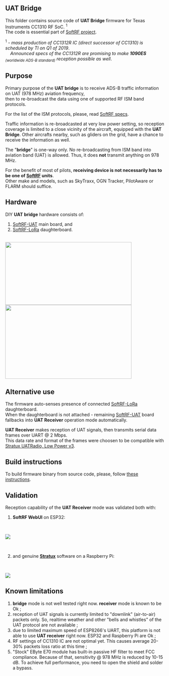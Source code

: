 ## UAT Bridge

This folder contains source code of **UAT Bridge** firmware for Texas Instruments CC1310 RF SoC. <sup>1</sup><br>
The code is essential part of [SoftRF project](https://github.com/lyusupov/SoftRF).<br>

<sup>1</sup> - _mass production of CC1312R IC (direct successor of CC1310) is scheduled by TI on Q1 of 2019_.<br>
&nbsp;&nbsp;&nbsp; _Announced specs of the CC1312R are promising to make **1090ES** <sub>(worldwide ADS-B standard)</sub> reception possible as well_.<br>

## Purpose

Primary purpose of the **UAT bridge** is to receive ADS-B traffic information on UAT (978 MHz) aviation frequency,<br>
then to re-broadcast the data using one of supported RF ISM band protocols.<br>

For the list of the ISM protocols, please, read [SoftRF specs](https://github.com/lyusupov/SoftRF#compatibility-1).<br>

Traffic information is re-broadcasted at very low power setting, so reception coverage is limited to a close vicinity of
the aircraft, equipped with the **UAT Bridge**. Other aircrafts nearby, such as gliders on the grid, have a chance to receive the information as well.<br>  

The "**bridge**" is one-way only. No re-broadcasting from ISM band into aviation band (UAT) is allowed. Thus, it does **not** transmit anything on 978 MHz.<br>

For the benefit of most of pilots, **receiving device is not necessarily has to be one of [SoftRF](https://github.com/lyusupov/SoftRF) units**.<br>
Other make and models, such as SkyTraxx, OGN Tracker, PilotAware or FLARM should suffice.<br> 

## Hardware

DIY **UAT bridge** hardware consists of:
1. [SoftRF-UAT](https://github.com/lyusupov/UAT-test-signal#variant-2-advanced) main board, and
2. [SoftRF-LoRa](https://github.com/lyusupov/SoftRF/wiki/SoftRF-LoRa-module) daughterboard.

<br>
<img src="https://github.com/lyusupov/SoftRF/raw/master/documents/images/SoftRF-UAT-2.jpg" height="199" width="400"><br>
<img src="https://github.com/lyusupov/SoftRF/raw/master/documents/images/SoftRF-UAT-3.jpg" height="234" width="400">


## Alternative use

The firmware auto-senses presence of connected [SoftRF-LoRa](https://github.com/lyusupov/SoftRF/wiki/SoftRF-LoRa-module) daughterboard.<br>
When the daughterboard is not attached - remaining [SoftRF-UAT](https://github.com/lyusupov/UAT-test-signal#variant-2-advanced) board fallbacks into **UAT Receiver** operation mode automatically.<br>

**UAT Receiver** makes reception of UAT signals, then transmits serial data frames over UART @ 2 Mbps.<br>
This data rate and format of the frames were choosen to be compatible with [Stratux UATRadio, Low Power v3](https://www.amazon.com/dp/B07JNSHCLQ/).

## Build instructions

To build firmware binary from source code, please, follow [these instructions](https://github.com/lyusupov/SoftRF/tree/master/software/firmware/source#cc13xx).

## Validation

Reception capability of the **UAT Receiver** mode was validated both with:

1. **SoftRF WebUI** on ESP32:

<br>

![](https://github.com/lyusupov/SoftRF/raw/master/documents/images/uat-webui-1.jpg)

<br>

2. and genuine [**Stratux**](http://stratux.me/) software on a Raspberry Pi:

<br>

![](https://github.com/lyusupov/SoftRF/raw/master/documents/images/UATbridge_Stratux.JPG)

## Known limitations

1. **bridge** mode is not well tested right now. **receiver** mode is known to be Ok ;
2. reception of UAT signals is currently limited to "downlink" (air-to-air) packets only. So, realtime weather and other "bells and whistles" of the UAT protocol are not available ;
3. due to limited maximum speed of ESP8266's UART, this platform is not able to use **UAT receiver** right now. ESP32 and Raspberry Pi are Ok ;
4. RF settings of CC1310 IC are not optimal yet. This causes average 20-30% packets loss ratio at this time ;
5. "Stock" EByte E70 module has built-in passive HF filter to meet FCC compliance. Because of that, sensitivity @ 978 MHz is reduced by 10-15 dB. To achieve full performance, you need to open the shield and solder a bypass.  
